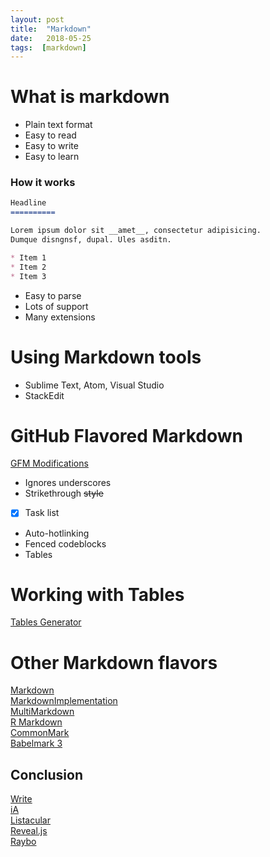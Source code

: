 ```yaml
---
layout: post
title:  "Markdown"
date:   2018-05-25
tags:  [markdown]
---
```

# What is markdown
* Plain text format
* Easy to read
* Easy to write
* Easy to learn

### How it works

```markdown
Headline
==========

Lorem ipsum dolor sit __amet__, consectetur adipisicing.
Dumque disngnsf, dupal. Ules asditn.

* Item 1
* Item 2
* Item 3
```

* Easy to parse
* Lots of support
* Many extensions

# Using Markdown tools
* Sublime Text, Atom, Visual Studio
* StackEdit

<!-- Basic span elements -->
<!-- Paragraphs and headers -->
<!-- Blockquotes
# Horizontal rules
# Using lists
# Creating links
# Adding images -->
# GitHub Flavored Markdown
[GFM Modifications](https://github.github.com/gfm/)
* Ignores underscores
* Strikethrough ~~style~~
* [x] Task list
* Auto-hotlinking
* Fenced codeblocks
* Tables

# Working with Tables
[Tables Generator](https://tablesgenerator.com/markdown_tables)
# Other Markdown flavors
[Markdown](https://daringfireball.net/projects/markdown/)  
[MarkdownImplementation](https://www.w3.org/community/markdown/wiki/MarkdownImplementations)  
[MultiMarkdown](http://fletcherpenney.net/multimarkdown/)  
[R Markdown](https://rmarkdown.rstudio.com/)  
[CommonMark](http://CommonMark.org)  
[Babelmark 3](https://babelmark.github.io/)
## Conclusion
[Write](http://www.writeapp.net)  
[iA](http://ia.net/writer)  
[Listacular](http://www.bloomingsoft.com/listacular)  
[Reveal.js](http://lab.hakim.se/reveal-js)  
[Raybo](http://www.raybo.org)
